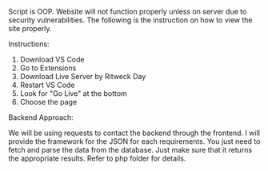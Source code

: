 Script is OOP. Website will not function properly unless on server due to security vulnerabilities. The following is the instruction on how to view the site properly. 

Instructions:

1. Download VS Code
2. Go to Extensions
3. Download Live Server by Ritweck Day
4. Restart VS Code
5. Look for "Go Live" at the bottom
6. Choose the page

Backend Approach:

We will be using requests to contact the backend through the frontend. I will provide the framework for the JSON for each requirements. You just need to fetch and parse the data from the database. Just make sure that it returns the appropriate results. Refer to php folder for details.